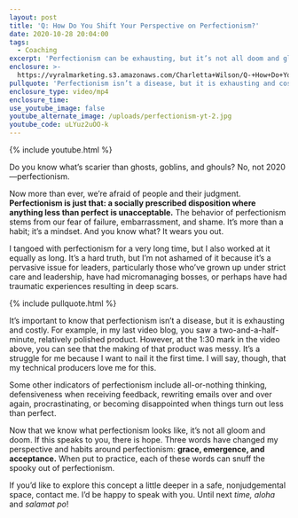 ```yaml
---
layout: post
title: 'Q: How Do You Shift Your Perspective on Perfectionism?'
date: 2020-10-28 20:04:00
tags:
  - Coaching
excerpt: 'Perfectionism can be exhausting, but it’s not all doom and gloom.'
enclosure: >-
  https://vyralmarketing.s3.amazonaws.com/Charletta+Wilson/Q-+How+Do+You+Change+Your+Perspective+on+Perfectionism_.mp4
pullquote: 'Perfectionism isn’t a disease, but it is exhausting and costly.'
enclosure_type: video/mp4
enclosure_time:
use_youtube_image: false
youtube_alternate_image: /uploads/perfectionism-yt-2.jpg
youtube_code: uLYuz2uOO-k
---
```


{% include youtube.html %}

Do you know what’s scarier than ghosts, goblins, and ghouls? No, not 2020—perfectionism.&nbsp;

Now more than ever, we’re afraid of people and their judgment. **Perfectionism is just that: a socially prescribed disposition where anything less than perfect is unacceptable.** The behavior of perfectionism stems from our fear of failure, embarrassment, and shame. It’s more than a habit; it’s a mindset. And you know what? It wears you out.&nbsp;

I tangoed with perfectionism for a very long time, but I also worked at it equally as long. It’s a hard truth, but I’m not ashamed of it because it’s a pervasive issue for leaders, particularly those who’ve grown up under strict care and leadership, have had micromanaging bosses, or perhaps have had traumatic experiences resulting in deep scars.&nbsp;

{% include pullquote.html %}

It’s important to know that perfectionism isn’t a disease, but it is exhausting and costly. For example, in my last video blog, you saw a two-and-a-half-minute, relatively polished product. However, at the 1:30 mark in the video above, you can see that the making of that product was messy. It’s a struggle for me because I want to nail it the first time. I will say, though, that my technical producers love me for this.&nbsp;

Some other indicators of perfectionism include all-or-nothing thinking, defensiveness when receiving feedback, rewriting emails over and over again, procrastinating, or becoming disappointed when things turn out less than perfect.&nbsp;

Now that we know what perfectionism looks like, it’s not all gloom and doom. If this speaks to you, there is hope. Three words have changed my perspective and habits around perfectionism: **grace, emergence, and acceptance.** When put to practice, each of these words can snuff the spooky out of perfectionism.&nbsp;

If you’d like to explore this concept a little deeper in a safe, nonjudgemental space, contact me. I’d be happy to speak with you. Until next *time, aloha* and *salamat po*\!